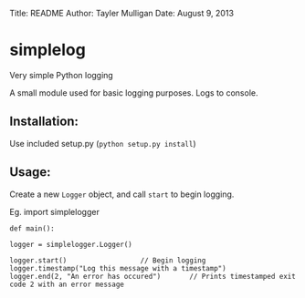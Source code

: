 Title: README
Author: Tayler Mulligan
Date: August 9, 2013

simplelog
=========

Very simple Python logging

A small module used for basic logging purposes. Logs to console.

Installation:
-------------
Use included setup.py (`python setup.py install`)

Usage:
------
Create a new `Logger` object, and call `start` to begin logging.

Eg.
    import simplelogger

    def main():

    logger = simplelogger.Logger()

    logger.start()					// Begin logging
    logger.timestamp("Log this message with a timestamp")
    logger.end(2, "An error has occured")		// Prints timestamped exit code 2 with an error message
